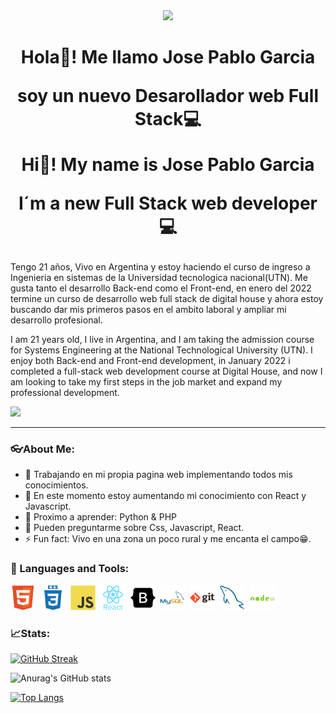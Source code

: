 <div align="center">
  <img src="https://media1.giphy.com/media/v1.Y2lkPTc5MGI3NjExMmMxZTliNDdjMTA3NDI2NzNiYWRkZmYwMmZkMzY0YjMyODI5YjE1OSZjdD1n/qgQUggAC3Pfv687qPC/giphy.gif" width="400">
  <h1>
    Hola👋! Me llamo Jose Pablo Garcia <p>soy un nuevo Desarollador web Full Stack💻</p>
    Hi👋! My name is Jose Pablo Garcia <p>I´m a new Full Stack web developer💻</p>
  </h1>
</div>
<section>
  <p>
    Tengo 21 años, Vivo en Argentina y estoy haciendo el curso de ingreso a Ingenieria en sistemas de la Universidad tecnologica nacional(UTN). Me gusta tanto el desarrollo Back-end como el Front-end, en enero del 2022 termine un curso de desarrollo web full stack de digital house y ahora estoy buscando dar mis primeros pasos en el ambito laboral y ampliar mi desarrollo profesional.
  </p>
  <p>
    I am 21 years old, I live in Argentina, and I am taking the admission course for Systems Engineering at the National Technological University (UTN). I enjoy both Back-end and Front-end development, in January 2022 i completed a full-stack web development course at Digital House, and now I am looking to take my first steps in the job market and expand my professional development.
  </p>
  <a href="https://www.linkedin.com/in/jos%C3%A9-pablo-garc%C3%ADa/">
    <img src="https://img.shields.io/badge/LinkedIn-0077B5?style=for-the-badge&logo=linkedin&logoColor=white">
  </a>
</section>

---
### 👓About Me: 
- 🔭 Trabajando en mi propia pagina web implementando todos mis conocimientos.
- 🌱 En este momento estoy aumentando mi conocimiento con React y Javascript.
- 🤔 Proximo a aprender: Python & PHP
- 💬 Pueden preguntarme sobre Css, Javascript, React.
- ⚡ Fun fact: Vivo en una zona un poco rural y me encanta el campo😁.

<div align="left">
    <h3>🔨 Languages and Tools:</h3>
    <div>
        <img src="https://github.com/devicons/devicon/blob/master/icons/html5/html5-original.svg" title="HTML5" alt="HTML" width="40" height="40"/>&nbsp;
        <img src="https://github.com/devicons/devicon/blob/master/icons/css3/css3-plain-wordmark.svg"  title="CSS3" alt="CSS" width="40" height="40"/>&nbsp;
        <img src="https://github.com/devicons/devicon/blob/master/icons/javascript/javascript-original.svg" title="JavaScript" alt="JavaScript" width="40" height="40"/>&nbsp;
        <img src="https://github.com/devicons/devicon/blob/master/icons/react/react-original-wordmark.svg" title="React" alt="React" width="40" height="40"/>&nbsp;
        <img src="https://github.com/devicons/devicon/blob/master/icons/bootstrap/bootstrap-plain.svg" title="Bootstrap" alt="Bootstrap" width="40" height="40"/>&nbsp;
        <img src="https://github.com/devicons/devicon/blob/master/icons/mysql/mysql-original-wordmark.svg" title="MySQL"  alt="MySQL" width="40" height="40"/>&nbsp;
        <img src="https://github.com/devicons/devicon/blob/master/icons/git/git-original-wordmark.svg" title="Git" **alt="Git" width="40" height="40"/>&nbsp;
        <img src="https://github.com/devicons/devicon/blob/master/icons/mysql/mysql-plain.svg" title="Git" **alt="Git" width="40" height="40"/>&nbsp;
        <img src="https://github.com/devicons/devicon/blob/master/icons/nodejs/nodejs-plain-wordmark.svg" title="Git" **alt="Git" width="40" height="40"/>&nbsp;
</div>
 
  <h3>📈Stats:</h3>
  
 [![GitHub Streak](http://github-readme-streak-stats.herokuapp.com?user=JoseGarcia182&theme=ayu-light)](https://git.io/streak-stats)
  
 ![Anurag's GitHub stats](https://github-readme-stats.vercel.app/api?username=JoseGarcia182&show_icons=true&theme=blue)
  
 [![Top Langs](https://github-readme-stats.vercel.app/api/top-langs/?username=anuraghazra&layout=compact)](https://github.com/anuraghazra/github-readme-stats)
